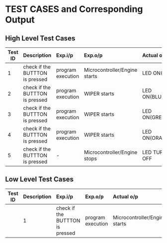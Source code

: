 # TEST CASES and Corresponding Output 
## High Level Test Cases 

| Test ID | Description | Exp.i/p | Exp.o/p | Actual o/p | STATUS |
| --------|:------------|:--------|:--------|:-----------|:-------------| 
| 1 | check if the BUTTTON is pressed | program execution | Microcontroller/Engine starts | LED ON(RED)| PASS |
| 2 | check if the BUTTTON is pressed | program execution | WIPER starts | LED ON(BLUE)| PASS |
| 3 | check if the BUTTTON is pressed | program execution | WIPER starts | LED ON(GREEN)| PASS |
| 4 | check if the BUTTTON is pressed | program execution | WIPER starts | LED ON(ORANGE)| PASS | 
| 5 | check if the BUTTTON is pressed | - | Microcontroller/Engine stops | LED TURNED OFF| PASS | 

## Low Level Test Cases 

| Test ID | Description | Exp.i/p | Exp.o/p | Actual o/p | STATUS |
| --------|:------------|:--------|:--------|:-----------|:----------
| | 1 | check if the BUTTTON is pressed | program execution | Microcontroller/Engine starts | LED ON(RED)|
